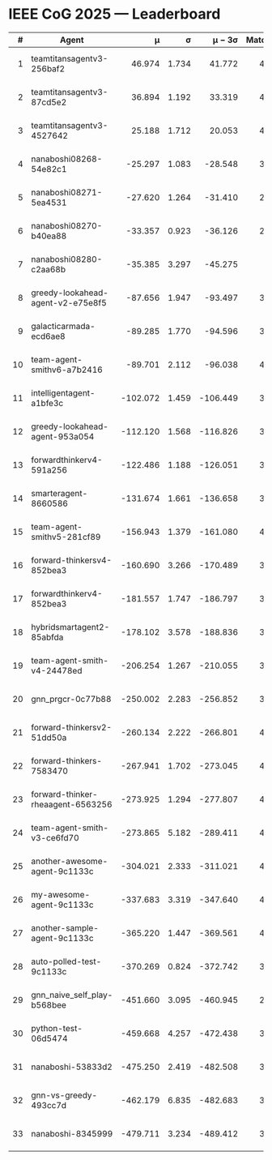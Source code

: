# IEEE CoG 2025 — Leaderboard

| # | Agent | μ | σ | μ − 3σ | Matches | Updated |
|---:|---|---:|---:|---:|---:|---|
| 1 | teamtitansagentv3-256baf2 | 46.974 | 1.734 | 41.772 | 4312 | 2025-08-28 07:55 |
| 2 | teamtitansagentv3-87cd5e2 | 36.894 | 1.192 | 33.319 | 4018 | 2025-08-28 07:55 |
| 3 | teamtitansagentv3-4527642 | 25.188 | 1.712 | 20.053 | 4214 | 2025-08-28 07:55 |
| 4 | nanaboshi08268-54e82c1 | -25.297 | 1.083 | -28.548 | 3998 | 2025-08-28 07:55 |
| 5 | nanaboshi08271-5ea4531 | -27.620 | 1.264 | -31.410 | 2480 | 2025-08-28 07:55 |
| 6 | nanaboshi08270-b40ea88 | -33.357 | 0.923 | -36.126 | 2918 | 2025-08-28 07:55 |
| 7 | nanaboshi08280-c2aa68b | -35.385 | 3.297 | -45.275 | 620 | 2025-08-28 07:55 |
| 8 | greedy-lookahead-agent-v2-e75e8f5 | -87.656 | 1.947 | -93.497 | 3194 | 2025-08-28 07:55 |
| 9 | galacticarmada-ecd6ae8 | -89.285 | 1.770 | -94.596 | 3640 | 2025-08-28 07:55 |
| 10 | team-agent-smithv6-a7b2416 | -89.701 | 2.112 | -96.038 | 4320 | 2025-08-28 07:55 |
| 11 | intelligentagent-a1bfe3c | -102.072 | 1.459 | -106.449 | 3896 | 2025-08-28 07:55 |
| 12 | greedy-lookahead-agent-953a054 | -112.120 | 1.568 | -116.826 | 3894 | 2025-08-28 07:55 |
| 13 | forwardthinkerv4-591a256 | -122.486 | 1.188 | -126.051 | 3412 | 2025-08-28 07:55 |
| 14 | smarteragent-8660586 | -131.674 | 1.661 | -136.658 | 3329 | 2025-08-28 07:55 |
| 15 | team-agent-smithv5-281cf89 | -156.943 | 1.379 | -161.080 | 4140 | 2025-08-28 07:55 |
| 16 | forward-thinkersv4-852bea3 | -160.690 | 3.266 | -170.489 | 3323 | 2025-08-28 07:55 |
| 17 | forwardthinkerv4-852bea3 | -181.557 | 1.747 | -186.797 | 3135 | 2025-08-28 07:55 |
| 18 | hybridsmartagent2-85abfda | -178.102 | 3.578 | -188.836 | 3389 | 2025-08-28 07:55 |
| 19 | team-agent-smith-v4-24478ed | -206.254 | 1.267 | -210.055 | 3994 | 2025-08-28 07:55 |
| 20 | gnn_prgcr-0c77b88 | -250.002 | 2.283 | -256.852 | 3400 | 2025-08-28 07:55 |
| 21 | forward-thinkersv2-51dd50a | -260.134 | 2.222 | -266.801 | 4402 | 2025-08-28 07:55 |
| 22 | forward-thinkers-7583470 | -267.941 | 1.702 | -273.045 | 4180 | 2025-08-28 07:55 |
| 23 | forward-thinker-rheaagent-6563256 | -273.925 | 1.294 | -277.807 | 4442 | 2025-08-28 07:55 |
| 24 | team-agent-smith-v3-ce6fd70 | -273.865 | 5.182 | -289.411 | 4194 | 2025-08-28 07:55 |
| 25 | another-awesome-agent-9c1133c | -304.021 | 2.333 | -311.021 | 4620 | 2025-08-28 07:55 |
| 26 | my-awesome-agent-9c1133c | -337.683 | 3.319 | -347.640 | 4780 | 2025-08-28 07:55 |
| 27 | another-sample-agent-9c1133c | -365.220 | 1.447 | -369.561 | 4340 | 2025-08-28 07:55 |
| 28 | auto-polled-test-9c1133c | -370.269 | 0.824 | -372.742 | 3760 | 2025-08-28 07:55 |
| 29 | gnn_naive_self_play-b568bee | -451.660 | 3.095 | -460.945 | 2980 | 2025-08-28 07:55 |
| 30 | python-test-06d5474 | -459.668 | 4.257 | -472.438 | 3630 | 2025-08-28 07:55 |
| 31 | nanaboshi-53833d2 | -475.250 | 2.419 | -482.508 | 3520 | 2025-08-28 07:55 |
| 32 | gnn-vs-greedy-493cc7d | -462.179 | 6.835 | -482.683 | 3840 | 2025-08-28 07:55 |
| 33 | nanaboshi-8345999 | -479.711 | 3.234 | -489.412 | 3570 | 2025-08-28 07:55 |
